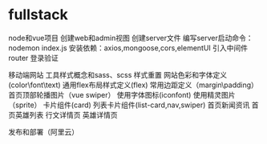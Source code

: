 # fullstack
node和vue项目
创建web和admin视图
创建server文件
编写server启动命令：nodemon index.js
安装依赖：axios,mongoose,cors,elementUI
引入中间件router
登录验证

移动端网站
工具样式概念和sass、scss
样式重置
网站色彩和字体定义(color\font\text)
通用flex布局样式定义(flex)
常用边距定义（margin\padding）
首页顶部轮播图片（vue swiper）
使用字体图标(iconfont)
使用精灵图片（sprite）
卡片组件(card)
列表卡片组件(list-card,nav,swiper)
首页新闻资讯
首页英雄列表
行文详情页
英雄详情页

发布和部署（阿里云）
